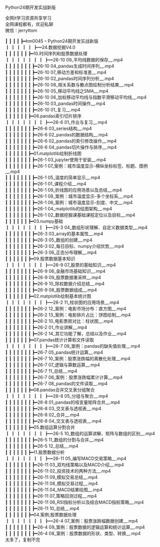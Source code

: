 Python24期开发实战新版

全网it学习资源共享学习<br>全网课程都有，欢迎私聊<br>微信：jerryttom<br>

┃ ┃ ┃ ┃ ┣━hm0045 – Python24期开发实战新版<br> ┃ ┃ ┃ ┃ ┃ ┣━24.数据挖掘V4.0<br> ┃ ┃ ┃ ┃ ┃ ┃ ┣━10.时间序列和股票数据处理<br> ┃ ┃ ┃ ┃ ┃ ┃ ┃ ┣━26-10 09_平均线数据的保存__.mp4<br> ┃ ┃ ┃ ┃ ┃ ┃ ┃ ┣━26-10 04_pandas生成时间序列__.mp4<br> ┃ ┃ ┃ ┃ ┃ ┃ ┃ ┣━26-10 07_移动方差和标准差__.mp4<br> ┃ ┃ ┃ ┃ ┃ ┃ ┃ ┣━26-10 02_pandas时间序列分析__.mp4<br> ┃ ┃ ┃ ┃ ┃ ┃ ┃ ┣━26-10 08_相关系数与散点图绘制分析结果__.mp4<br> ┃ ┃ ┃ ┃ ┃ ┃ ┃ ┣━26-10 05_移动平均线之SMA__.mp4<br> ┃ ┃ ┃ ┃ ┃ ┃ ┃ ┣━26-10 06_加权移动平均线与指数平滑移动平均线__.mp4<br> ┃ ┃ ┃ ┃ ┃ ┃ ┃ ┣━26-10 03_pandas时间操作__.mp4<br> ┃ ┃ ┃ ┃ ┃ ┃ ┃ ┣━26-10 01_复习__.mp4<br> ┃ ┃ ┃ ┃ ┃ ┃ ┣━06.pandas索引切片排序<br> ┃ ┃ ┃ ┃ ┃ ┃ ┃ ┣━26-6 01_作业与复习__.mp4<br> ┃ ┃ ┃ ┃ ┃ ┃ ┃ ┣━26-6 03_series结构__.mp4<br> ┃ ┃ ┃ ┃ ┃ ┃ ┃ ┣━26-6 02_pandas的数据结构__.mp4<br> ┃ ┃ ┃ ┃ ┃ ┃ ┃ ┣━26-6 02_pandas的索引修改操作__.mp4<br> ┃ ┃ ┃ ┃ ┃ ┃ ┃ ┣━26-6 04_pandas切片操作与排序__.mp4<br> ┃ ┃ ┃ ┃ ┃ ┃ ┣━01.matplotlib绘制折线图<br> ┃ ┃ ┃ ┃ ┃ ┃ ┃ ┣━26-1 03_jupyter使用于安装__.mp4<br> ┃ ┃ ┃ ┃ ┃ ┃ ┃ ┣━26-1 07_案例：城市温度显示-横纵坐标标签、标题、图例__.mp4<br> ┃ ┃ ┃ ┃ ┃ ┃ ┃ ┣━26-1 05_温度的简单显示__.mp4<br> ┃ ┃ ┃ ┃ ┃ ┃ ┃ ┣━26-1 01_课程介绍__.mp4<br> ┃ ┃ ┃ ┃ ┃ ┃ ┃ ┣━26-1 09_折线图的应用场景以及总结__.mp4<br> ┃ ┃ ┃ ┃ ┃ ┃ ┃ ┣━26-1 08_案例：城市温度显示-多个坐标系__.mp4<br> ┃ ┃ ┃ ┃ ┃ ┃ ┃ ┣━26-1 06_案例：城市温度显示-刻度、中文__.mp4<br> ┃ ┃ ┃ ┃ ┃ ┃ ┃ ┣━26-1 04_matplotlib的绘图架构__.mp4<br> ┃ ┃ ┃ ┃ ┃ ┃ ┃ ┣━26-1 02_数据挖掘课基础课程定位以及目标__.mp4<br> ┃ ┃ ┃ ┃ ┃ ┃ ┣━03.numpy基础<br> ┃ ┃ ┃ ┃ ┃ ┃ ┃ ┣━26-3 04_数组形状理解、自定义数据类型__.mp4<br> ┃ ┃ ┃ ┃ ┃ ┃ ┃ ┣━26-3 03_array的基本属性__.mp4<br> ┃ ┃ ┃ ┃ ┃ ┃ ┃ ┣━26-3 05_数组的创建__.mp4<br> ┃ ┃ ┃ ┃ ┃ ┃ ┃ ┣━26-3 02_每日目标、numpy介绍优势__.mp4<br> ┃ ┃ ┃ ┃ ┃ ┃ ┃ ┣━26-3 06_正态分布理解__.mp4<br> ┃ ┃ ┃ ┃ ┃ ┃ ┣━09.股票数据基本知识<br> ┃ ┃ ┃ ┃ ┃ ┃ ┃ ┣━26-9 07_股票的基础知识__.mp4<br> ┃ ┃ ┃ ┃ ┃ ┃ ┃ ┣━26-9 06_金融市场基础知识__.mp4<br> ┃ ┃ ┃ ┃ ┃ ┃ ┃ ┣━26-9 09_股票数据重采样__.mp4<br> ┃ ┃ ┃ ┃ ┃ ┃ ┃ ┣━26-9 10_除权数据介绍总结__.mp4<br> ┃ ┃ ┃ ┃ ┃ ┃ ┃ ┣━26-9 08_股票数据组成__.mp4<br> ┃ ┃ ┃ ┃ ┃ ┃ ┣━02.matplotlib绘制基本统计图<br> ┃ ┃ ┃ ┃ ┃ ┃ ┃ ┣━26-2 11_柱状图的应用场景__.mp4<br> ┃ ┃ ┃ ┃ ┃ ┃ ┃ ┣━26-2 12_案例：电影市场分布：直方图__.mp4<br> ┃ ┃ ┃ ┃ ┃ ┃ ┃ ┣━26-2 13_案例：电影排片占比：饼图绘制__.mp4<br> ┃ ┃ ┃ ┃ ┃ ┃ ┃ ┣━26-2 10_电影票房对比：柱状图__.mp4<br> ┃ ┃ ┃ ┃ ┃ ┃ ┃ ┣━26-2 01_作业讲解__.mp4<br> ┃ ┃ ┃ ┃ ┃ ┃ ┃ ┣━26-2 14_其它功能了解，总结以及作业__.mp4<br> ┃ ┃ ┃ ┃ ┃ ┃ ┣━07.pandas统计计算和文件读取<br> ┃ ┃ ┃ ┃ ┃ ┃ ┃ ┣━26-7 09_案例：pandas的缺失值处理__.mp4<br> ┃ ┃ ┃ ┃ ┃ ┃ ┃ ┣━26-7 05_pandas统计运算__.mp4<br> ┃ ┃ ┃ ┃ ┃ ┃ ┃ ┣━26-7 10_案例：股票涨跌幅的离散化处理__.mp4<br> ┃ ┃ ┃ ┃ ┃ ┃ ┃ ┣━26-7 07_逻辑与算数运算__.mp4<br> ┃ ┃ ┃ ┃ ┃ ┃ ┃ ┣━26-7 11_总结__.mp4<br> ┃ ┃ ┃ ┃ ┃ ┃ ┃ ┣━26-7 06_案例：股票涨跌幅累计计算__.mp4<br> ┃ ┃ ┃ ┃ ┃ ┃ ┃ ┣━26-7 08_pandas的文件读取__.mp4<br> ┃ ┃ ┃ ┃ ┃ ┃ ┣━08.pandas合并交叉表分组聚合<br> ┃ ┃ ┃ ┃ ┃ ┃ ┃ ┣━26-8 05_分组与聚合__.mp4<br> ┃ ┃ ┃ ┃ ┃ ┃ ┃ ┣━26-8 01_pandas的哑变量矩阵合并__.mp4<br> ┃ ┃ ┃ ┃ ┃ ┃ ┃ ┣━26-8 03_交叉表与透视表__.mp4<br> ┃ ┃ ┃ ┃ ┃ ┃ ┃ ┣━26-8 02_合并__.mp4<br> ┃ ┃ ┃ ┃ ┃ ┃ ┃ ┣━26-8 04_交叉表与透视表__.mp4<br> ┃ ┃ ┃ ┃ ┃ ┃ ┣━05.数组运算分割合并<br> ┃ ┃ ┃ ┃ ┃ ┃ ┃ ┣━26-5 10_数组的运算讲解、矩阵与数组的区别__.mp4<br> ┃ ┃ ┃ ┃ ┃ ┃ ┃ ┣━26-5 11_数组的分割与合并__.mp4<br> ┃ ┃ ┃ ┃ ┃ ┃ ┃ ┣━26-5 12_总结__.mp4<br> ┃ ┃ ┃ ┃ ┃ ┃ ┣━11.股票数据分析<br> ┃ ┃ ┃ ┃ ┃ ┃ ┃ ┣━26-11 05_编写MACD交易策略__.mp4<br> ┃ ┃ ┃ ┃ ┃ ┃ ┃ ┣━26-11 03_双均线策略以及MACD介绍__.mp4<br> ┃ ┃ ┃ ┃ ┃ ┃ ┃ ┣━26-11 02_投资技术的两种方法__.mp4<br> ┃ ┃ ┃ ┃ ┃ ┃ ┃ ┣━26-11 09_模拟交易总结__.mp4<br> ┃ ┃ ┃ ┃ ┃ ┃ ┃ ┣━26-11 08_模拟交易过程__.mp4<br> ┃ ┃ ┃ ┃ ┃ ┃ ┃ ┣━26-11 04_MACD结果绘图__.mp4<br> ┃ ┃ ┃ ┃ ┃ ┃ ┃ ┣━26-11 07_策略回测过程__.mp4<br> ┃ ┃ ┃ ┃ ┃ ┃ ┃ ┣━26-11 06_RSI指标分析以及结合MACD指标策略__.mp4<br> ┃ ┃ ┃ ┃ ┃ ┃ ┃ ┣━26-11 10_总结__.mp4<br> ┃ ┃ ┃ ┃ ┃ ┃ ┣━04.案例;股票数据处理<br> ┃ ┃ ┃ ┃ ┃ ┃ ┃ ┣━26-4 07_案例：股票涨跌幅数据创建__.mp4<br> ┃ ┃ ┃ ┃ ┃ ┃ ┃ ┣━26-4 09_案例：股票数据的逻辑运算和统计运算__.mp4<br> ┃ ┃ ┃ ┃ ┃ ┃ ┃ ┣━26-4 08_案例：股票数据的形状、类型、转换__.mp4<br> 太多了，复制不完